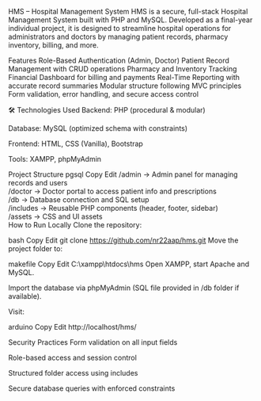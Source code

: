 HMS – Hospital Management System
HMS is a secure, full-stack Hospital Management System built with PHP and MySQL. Developed as a final-year individual project, it is designed to streamline hospital operations for administrators and doctors by managing patient records, pharmacy inventory, billing, and more.

 Features
 Role-Based Authentication (Admin, Doctor)
 Patient Record Management with CRUD operations
 Pharmacy and Inventory Tracking
 Financial Dashboard for billing and payments
 Real-Time Reporting with accurate record summaries
 Modular structure following MVC principles
 Form validation, error handling, and secure access control

🛠️ Technologies Used
Backend: PHP (procedural & modular)

Database: MySQL (optimized schema with constraints)

Frontend: HTML, CSS (Vanilla), Bootstrap

Tools: XAMPP, phpMyAdmin

Project Structure
pgsql
Copy
Edit
/admin         → Admin panel for managing records and users  
/doctor        → Doctor portal to access patient info and prescriptions  
/db            → Database connection and SQL setup  
/includes      → Reusable PHP components (header, footer, sidebar)  
/assets        → CSS and UI assets  
How to Run Locally
Clone the repository:

bash
Copy
Edit
git clone https://github.com/nr22aap/hms.git
Move the project folder to:

makefile
Copy
Edit
C:\xampp\htdocs\hms
Open XAMPP, start Apache and MySQL.

Import the database via phpMyAdmin (SQL file provided in /db folder if available).

Visit:

arduino
Copy
Edit
http://localhost/hms/

 Security Practices
Form validation on all input fields

Role-based access and session control

Structured folder access using includes

Secure database queries with enforced constraints
